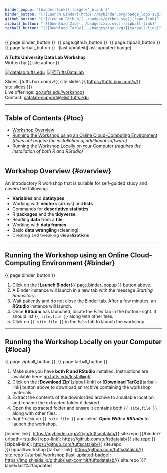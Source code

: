 ```yaml
---
binder_popup: "[binder-link]{:target='_blank'}"
binder_button: "[![Launch Binder](https://mybinder.org/badge_logo.svg)][binder-link]{:target='_blank'}"
github_button: "[![View on Github](../badges/github.svg)][repo-link]"
zipball_button: "[![Download Zip](../badges/zip.svg)][zipball-link]"
tarball_button: "[![Download TarGz](../badges/tgz.svg)][tarball-link]"
---
```


{{ page.binder_button }}&nbsp;
{{ page.github_button }}&nbsp;
{{ page.zipball_button }}&nbsp;
{{ page.tarball_button }}&nbsp;
![last updated][last-updated-badge]

**A Tufts University Data Lab Workshop**\
Written by {{ site.author }}

[![datalab.tufts.edu](../badges/datalab.svg)](https://sites.tufts.edu/datalab)&nbsp;
[![@TuftsDataLab](../badges/twitter.svg)](https://twitter.com/intent/follow?screen_name=tuftsdatalab)

Slides: [tufts.box.com/v/{{ site.slides }}](https://tufts.box.com/v/{{ site.slides }})\
Live offerings: [go.tufts.edu/workshops](https://go.tufts.edu/workshops)\
Contact: <datalab-support@elist.tufts.edu>

---
## Table of Contents {#toc}

- [Workshop Overview](#overview)
- [Running the Workshop using an Online Cloud-Computing Environment](#binder) *(does not require the installation of additional software)*
- [Running the Workshop Locally on your Computer](#local) *(requires the installation of both R and RStudio)*

---
## Workshop Overview {#overview}

An introductory R workshop that is suitable for self-guided study and covers the following:

- **Variables** and **datatypes**
- Working with **vectors** (arrays) and **lists**
- Commands for **descriptive statistics**
- R **packages** and the **tidyverse**
- Reading **data** from a **file**
- Working with **data frames**
- Basic **data wrangling** (cleaning)
- Creating and tweaking **visualizations**

---
## Running the Workshop using an Online Cloud-Computing Environment {#binder}

{{ page.binder_button }}

1. Click on the [**Launch Binder**]{{ page.binder_popup }} button above.
2. A Binder instance will launch in a new tab with the message *Starting Repository*.
3. Wait patiently and do not close the Binder tab. After a few minutes, an **RStudio** instance will launch.
4. Once **RStudio** has launched, locate the *Files* tab in the bottom-right. It should list `{{ site.file }}` along with other files.
5. Click on `{{ site.file }}` in the *Files* tab to launch the workshop.

---
## Running the Workshop Locally on your Computer {#local}

{{ page.zipball_button }}&nbsp;
{{ page.tarball_button }}

1. Make sure you have **both R and RStudio** installed. Instructions are available here: [go.tufts.edu/InstallingR](https://go.tufts.edu/InstallingR)
2. Click on the [**Download Zip**][zipball-link] or [**Download TarGz**][tarball-link] button above to download an archive containing the workshop materials.
3. Extract the contents of the downloaded archive to a suitable location and rename the extracted folder if desired.
4. Open the extracted folder and ensure it contains both `{{ site.file }}` along with other files.
5. *Right-click* on `{{ site.file }}` and select ***Open With > RStudio*** to launch the workshop.


[binder-link]: https://mybinder.org/v2/gh/tuftsdatalab/{{ site.repo }}/binder?urlpath=rstudio
[repo-link]: https://github.com/tuftsdatalab/{{ site.repo }}
[zipball-link]: https://github.com/tuftsdatalab/{{ site.repo }}/zipball/workshop
[tarball-link]: https://github.com/tuftsdatalab/{{ site.repo }}/tarball/workshop
[last-updated-badge]: https://img.shields.io/github/last-commit/tuftsdatalab/{{ site.repo }}?label=last%20updated
